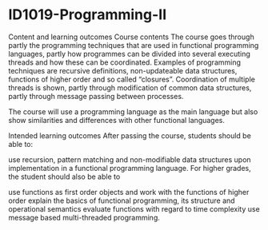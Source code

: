 # ID1019-Programming-II

Content and learning outcomes
Course contents
The course goes through partly the programming techniques that are used in functional programming languages, partly how programmes can be divided into several executing threads and how these can be coordinated. Examples of programming techniques are recursive definitions, non-updateable data structures, functions of higher order and so called “closures”. Coordination of multiple threads is shown, partly through modification of common data structures, partly through message passing between processes.

The course will use a programming language as the main language but also show similarities and differences with other functional languages.

Intended learning outcomes
After passing the course, students should be able to:

use recursion, pattern matching and non-modifiable data structures upon implementation in a functional programming language.
For higher grades, the student should also be able to

use functions as first order objects and work with the functions of higher order
explain the basics of functional programming, its structure and operational semantics
evaluate functions with regard to time complexity
use message based multi-threaded programming. 

